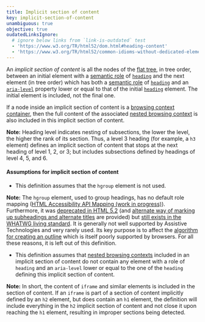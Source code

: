 ```yaml
---
title: Implicit section of content
key: implicit-section-of-content
unambiguous: true
objective: true
oudatedLinksIgnore:
  # ignore below links from `link-is-outdated` test
  - 'https://www.w3.org/TR/html52/dom.html#heading-content'
  - 'https://www.w3.org/TR/html52/common-idioms-without-dedicated-elements.html#common-idioms-without-dedicated-elements'
---
```


An _implicit section of content_ is all the nodes of the [flat tree][], in tree order, between an initial element with a [semantic role][] of [`heading`][heading] and the next element (in tree order) which has both a [semantic role][] of [`heading`][heading] and an [`aria-level`][aria-level] property lower or equal to that of the initial [`heading`][heading] element. The initial element is included, not the final one.

If a node inside an implicit section of content is a [browsing context container][], then the full content of the associated [nested browsing context][] is also included in this implicit section of content.

**Note:** Heading level indicates nesting of subsections, the lower the level, the higher the rank of its section. Thus, a level 3 heading (for example, a `h3` element) defines an implicit section of content that stops at the next heading of level 1, 2, or 3; but includes subsections defined by headings of level 4, 5, and 6.

#### Assumptions for implicit section of content

- This definition assumes that the `hgroup` element is not used.

**Note:** The `hgroup` element, used to group headings, has no default role mapping ([HTML Accessibility API Mapping (work in progress)](https://www.w3.org/TR/html-aam-1.0/#details-id-48)). Furthermore, it was [deprecated in HTML 5.2](https://www.w3.org/TR/html52/dom.html#heading-content) (and [alternate way of marking up subheadings and alternate titles](https://www.w3.org/TR/html52/common-idioms-without-dedicated-elements.html#common-idioms-without-dedicated-elements) are provided) but [still exists in the WHATWG living standard](https://html.spec.whatwg.org/multipage/dom.html#heading-content). It is generally not well supported by Assistive Technologies and very rarely used. Its key purpose is to affect the [algorithm for creating an outline][outline algorithm] which is itself poorly supported by browsers. For all these reasons, it is left out of this definition.

- This definition assumes that [nested browsing contexts][nested browsing context] included in an implicit section of content do not contain any element with a role of `heading` and an `aria-level` lower or equal to the one of the `heading` defining this implicit section of content.

**Note:** In short, the content of `iframe` and similar elements is included in the section of content. If an `iframe` is part of a section of content implicitly defined by an `h2` element, but does contain an `h1` element, the definition will include everything in the `h2` implicit section of content and not close it upon reaching the `h1` element, resulting in improper sections being detected.

[aria-level]: https://www.w3.org/TR/wai-aria-1.1/#aria-level 'The aria-level property'
[browsing context container]: https://html.spec.whatwg.org/multipage/browsers.html#browsing-context-container 'Definition of browsing context container'
[flat tree]: https://drafts.csswg.org/css-scoping/#flat-tree 'Definition of flat tree'
[heading]: https://www.w3.org/TR/wai-aria-1.1/#heading 'The heading role'
[nested browsing context]: https://html.spec.whatwg.org/multipage/browsers.html#nested-browsing-context 'Definition of nested browsing context'
[outline algorithm]: https://html.spec.whatwg.org/multipage/sections.html#outlines 'Definition of outline'
[semantic role]: #semantic-role 'Definition of semantic role'
